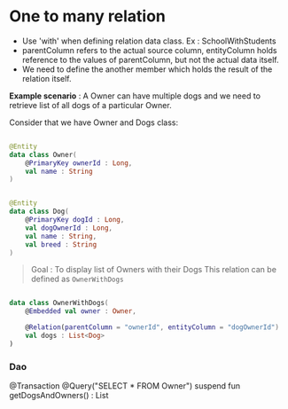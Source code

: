 # One to many relation

- Use 'with' when defining relation data class. Ex : SchoolWithStudents
- parentColumn refers to the actual source column, entityColumn holds reference to the values of parentColumn, but not the actual data itself. 
- We need to define the another member which holds the result of the relation itself. 


**Example scenario** :
A Owner can have multiple dogs and we need to retrieve list of all dogs of a particular Owner.

Consider that we have Owner and Dogs class: 
```kotlin

@Entity
data class Owner(
	@PrimaryKey ownerId : Long, 
	val name : String
)

```


```kotlin

@Entity
data class Dog(
	@PrimaryKey dogId : Long,
	val dogOwnerId : Long, 
	val name : String,
	val breed : String
)

```


> Goal : To display list of Owners with their Dogs
This relation can be defined as `OwnerWithDogs`

```kotlin

data class OwnerWithDogs(
	@Embedded val owner : Owner,

	@Relation(parentColumn = "ownerId", entityColumn = "dogOwnerId")
	val dogs : List<Dog>
)

```

### Dao

@Transaction
@Query("SELECT * FROM Owner")
suspend fun getDogsAndOwners() : List<OwnerWithDogs>

